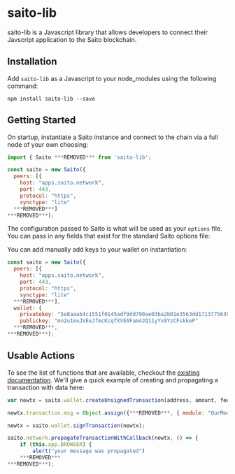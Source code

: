 # saito-lib

saito-lib is a Javascript library that allows developers to connect their Javscript application to the Saito blockchain.

## Installation
Add `saito-lib` as a Javascript to your node_modules using the following command:
```
npm install saito-lib --save
```

## Getting Started
On startup, instantiate a Saito instance and connect to the chain via a full node of your own choosing:

```javascript
import { Saito ***REMOVED*** from 'saito-lib';

const saito = new Saito({
  peers: [{
    host: "apps.saito.network",
    port: 443,
    protocol: "https",
    synctype: "lite"
  ***REMOVED***]
***REMOVED***);
```

The configuration passed to Saito is what will be used as your `options` file. You can pass in any fields that exist for the standard Saito options file:

You can add manually add keys to your wallet on instantiation:

```javascript
const saito = new Saito({
  peers: [{
    host: "apps.saito.network",
    port: 443,
    protocol: "https",
    synctype: "lite"
  ***REMOVED***],
  wallet: {
    privatekey: "5e8aaab4c1551f0145adf9dd790ae03ba2b01e3563dd1713775639ed8ab4a295",
    publickey: "mn2u1muJVEeJfmcKcqfXVEAFam4JQ11yYx8YzCFskkeP"
  ***REMOVED***,
***REMOVED***);
```

## Usable Actions
To see the list of functions that are available, checkout the [existing documentation](https://saitotech.github.io/saito). We'll give a quick example of creating and propagating a transaction with data here:

```javascript
var newtx = saito.wallet.createUnsignedTransaction(address, amount, fee);

newtx.transaction.msg = Object.assign({***REMOVED***, { module: "OurModule" ***REMOVED***);

newtx = saito.wallet.signTransaction(newtx);

saito.network.propagateTransactionWithCallback(newtx, () => {
	if (this.app.BROWSER) {
		alert("your message was propagated")
	***REMOVED***
***REMOVED***);
```